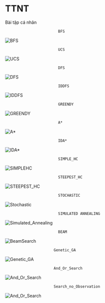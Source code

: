 # TTNT
Bài tập cá nhân

                            BFS 

![BFS](https://github.com/Shiro74-coder/TTNT/blob/main/BFS.gif)

                            UCS 

![UCS](https://github.com/Shiro74-coder/TTNT/blob/main/UCS.gif)

                            DFS 

![DFS](https://github.com/Shiro74-coder/TTNT/blob/main/DFS.gif)

                            IDDFS 

![IDDFS](https://github.com/Shiro74-coder/TTNT/blob/main/IDDFS.gif)

                            GREENDY 

![GREENDY](https://github.com/Shiro74-coder/TTNT/blob/main/Greendy.gif)

                            A*

![A*](https://github.com/Shiro74-coder/TTNT/blob/main/Astar.gif)

                            IDA*

![IDA*](https://github.com/Shiro74-coder/TTNT/blob/main/IDAstar.gif)

                            SIMPLE_HC

![SIMPLEHC](https://github.com/Shiro74-coder/TTNT/blob/main/SimpleHC.gif)

                            STEEPEST_HC

![STEEPEST_HC](https://github.com/Shiro74-coder/TTNT/blob/main/SteepestHC.gif)

                            STOCHASTIC
![Stochastic](https://github.com/Shiro74-coder/TTNT/blob/main/Stochastic.gif)

                            SIMULATED ANNEALING
![Simulated_Annealing](https://github.com/Shiro74-coder/TTNT/blob/main/Simulated_Annealing.gif)

                            BEAM 
![BeamSearch](https://github.com/Shiro74-coder/TTNT/blob/main/BeamSearch.gif)

                          Genetic_GA
![Genetic_GA](https://github.com/Shiro74-coder/TTNT/blob/main/Genetic_GA.gif)

                          And_Or_Search
![And_Or_Search](https://github.com/Shiro74-coder/TTNT/blob/main/and_or_search.gif)

                          Search_no_Observation
![And_Or_Search](https://github.com/Shiro74-coder/TTNT/blob/main/search_no_obs.gif)
